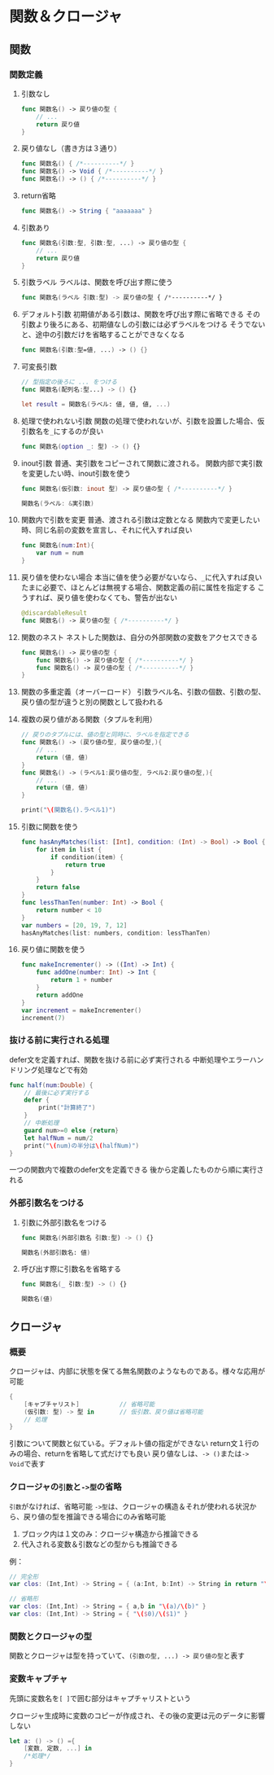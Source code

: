 # 関数＆クロージャ

## 関数

### 関数定義

1. 引数なし

    ```swift
    func 関数名() -> 戻り値の型 {
        // ...
        return 戻り値
    }
    ```

2. 戻り値なし（書き方は３通り）

    ```swift
    func 関数名() { /*----------*/ }
    func 関数名() -> Void { /*----------*/ }
    func 関数名() -> () { /*----------*/ }
    ```

3. return省略

    ```swift
    func 関数名() -> String { "aaaaaaa" }
    ```

4. 引数あり

    ```swift
    func 関数名(引数:型, 引数:型, ...) -> 戻り値の型 {
        // ...
        return 戻り値
    }
    ```

5. 引数ラベル
    ラベルは、関数を呼び出す際に使う

    ```swift
    func 関数名(ラベル 引数:型) -> 戻り値の型 { /*----------*/ }
    ```

6. デフォルト引数
    初期値がある引数は、関数を呼び出す際に省略できる
    その引数より後ろにある、初期値なしの引数には必ずラベルをつける
    そうでないと、途中の引数だけを省略することができなくなる

    ```swift
    func 関数名(引数:型=値, ...) -> () {}
    ```

7. 可変長引数

    ```swift
    // 型指定の後ろに ... をつける
    func 関数名(配列名:型...) -> () {}

    let result = 関数名(ラベル: 値, 値, 値, ...)
    ```

8. 処理で使われない引数
    関数の処理で使われないが、引数を設置した場合、仮引数名を`_`にするのが良い

    ```swift
    func 関数名(option _: 型) -> () {}
    ```

9. inout引数
    普通、実引数をコピーされて関数に渡される。
    関数内部で実引数を変更したい時、inout引数を使う

    ```swift
    func 関数名(仮引数: inout 型) -> 戻り値の型 { /*----------*/ }

    関数名(ラベル: &実引数)
    ```

10. 関数内で引数を変更
    普通、渡される引数は定数となる
    関数内で変更したい時、同じ名前の変数を宣言し、それに代入すれば良い

    ```swift
    func 関数名(num:Int){
        var num = num
    }
    ```

11. 戻り値を使わない場合
    本当に値を使う必要がないなら、`_`に代入すれば良い
    たまに必要で、ほとんどは無視する場合、関数定義の前に属性を指定する
    こうすれば、戻り値を使わなくても、警告が出ない

    ```swift
    @discardableResult
    func 関数名() -> 戻り値の型 { /*----------*/ }
    ```

12. 関数のネスト
    ネストした関数は、自分の外部関数の変数をアクセスできる

    ```swift
    func 関数名() -> 戻り値の型 {
        func 関数名() -> 戻り値の型 { /*----------*/ }
        func 関数名() -> 戻り値の型 { /*----------*/ }
    }
    ```

13. 関数の多重定義（オーバーロード）
    引数ラベル名、引数の個数、引数の型、戻り値の型が違うと別の関数として扱われる

14. 複数の戻り値がある関数（タプルを利用）

    ```swift
    // 戻りのタプルには、値の型と同時に、ラベルを指定できる
    func 関数名() -> (戻り値の型, 戻り値の型,){
        // ...
        return (値, 値)
    }
    func 関数名() -> (ラベル1:戻り値の型, ラベル2:戻り値の型,){
        // ...
        return (値, 値)
    }

    print("\(関数名().ラベル1)")
    ```

15. 引数に関数を使う

    ```swift
    func hasAnyMatches(list: [Int], condition: (Int) -> Bool) -> Bool {
        for item in list {
            if condition(item) {
                return true
            }
        }
        return false
    }
    func lessThanTen(number: Int) -> Bool {
        return number < 10
    }
    var numbers = [20, 19, 7, 12]
    hasAnyMatches(list: numbers, condition: lessThanTen)
    ```

16. 戻り値に関数を使う

    ```swift
    func makeIncrementer() -> ((Int) -> Int) {
        func addOne(number: Int) -> Int {
            return 1 + number
        }
        return addOne
    }
    var increment = makeIncrementer()
    increment(7)
    ```

### 抜ける前に実行される処理

defer文を定義すれば、関数を抜ける前に必ず実行される
中断処理やエラーハンドリング処理などで有効

```swift
func half(num:Double) {
    // 最後に必ず実行する
    defer {
        print("計算終了")
    }
    // 中断処理
    guard num>=0 else {return}
    let halfNum = num/2
    print("\(num)の半分は\(halfNum)")
}
```

一つの関数内で複数のdefer文を定義できる
後から定義したものから順に実行される

### 外部引数名をつける

1. 引数に外部引数名をつける

   ```swift
   func 関数名(外部引数名 引数:型) -> () {}

   関数名(外部引数名: 値)
   ```

2. 呼び出す際に引数名を省略する

   ```swift
   func 関数名(_ 引数:型) -> () {}

   関数名(値)
   ```

## クロージャ

### 概要

クロージャは、内部に状態を保てる無名関数のようなものである。様々な応用が可能

```swift
{
    [キャプチャリスト]           // 省略可能
    (仮引数: 型) -> 型 in       // 仮引数、戻り値は省略可能
    // 処理
}
```

引数について関数と似ている。デフォルト値の指定ができない
return文１行のみの場合、returnを省略して式だけでも良い
戻り値なしは、`-> ()`または`-> Void`で表す

### クロージャの`引数`と`->型`の省略

`引数`がなければ、省略可能
`->型`は、クロージャの構造＆それが使われる状況から、戻り値の型を推論できる場合にのみ省略可能

1. ブロック内は１文のみ：クロージャ構造から推論できる
2. 代入される変数＆引数などの型からも推論できる

例：

```swift
// 完全形
var clos: (Int,Int) -> String = { (a:Int, b:Int) -> String in return "\(a)/\(b)" }

// 省略形
var clos: (Int,Int) -> String = { a,b in "\(a)/\(b)" }
var clos: (Int,Int) -> String = { "\($0)/\($1)" }
```

### 関数とクロージャの型

関数とクロージャは型を持っていて、`(引数の型, ...) -> 戻り値の型`と表す

### 変数キャプチャ

先頭に変数名を`[ ]`で囲む部分はキャプチャリストという

クロージャ生成時に変数のコピーが作成され、その後の変更は元のデータに影響しない

```swift
let a: () -> () ={
    [変数, 定数, ...] in
    /*処理*/
}
```
